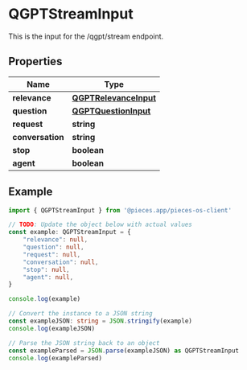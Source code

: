
# QGPTStreamInput

This is the input for the /qgpt/stream endpoint.

## Properties

Name | Type
------------ | -------------
**relevance** | [**QGPTRelevanceInput**](QGPTRelevanceInput)
**question** | [**QGPTQuestionInput**](QGPTQuestionInput)
**request** | **string**
**conversation** | **string**
**stop** | **boolean**
**agent** | **boolean**

## Example

```typescript
import { QGPTStreamInput } from '@pieces.app/pieces-os-client'

// TODO: Update the object below with actual values
const example: QGPTStreamInput = {
    "relevance": null,
    "question": null,
    "request": null,
    "conversation": null,
    "stop": null,
    "agent": null,
}

console.log(example)

// Convert the instance to a JSON string
const exampleJSON: string = JSON.stringify(example)
console.log(exampleJSON)

// Parse the JSON string back to an object
const exampleParsed = JSON.parse(exampleJSON) as QGPTStreamInput
console.log(exampleParsed)
```


